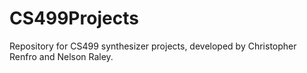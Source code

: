 # CS499Projects

Repository for CS499 synthesizer projects, developed by Christopher Renfro and Nelson Raley.
